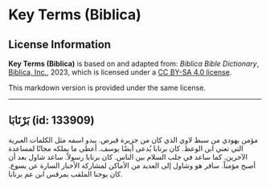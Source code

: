 # Key Terms (Biblica)

## License Information

**Key Terms (Biblica)** is based on and adapted from: _Biblica Bible Dictionary_, [Biblica, Inc.](https://www.biblica.com/), 2023, which is licensed under a [CC BY-SA 4.0 license](https://creativecommons.org/licenses/by-sa/4.0/legalcode.en).

This markdown version is provided under the same license.



--------------------------------

## بَرْنَابَا (id: 133909)

مؤمن يهودي من سبط لاوي الذي كان من جزيرة قبرص. يبدو اسمه مثل الكلمات العبرية التي تعني ابن الوعظ. كان برنابا يُدعى أيضًا يوسف. أعطى ما يملكه مجانًا لمساعدة الآخرين. كما ساعد في جلب السلام بين الناس. كان برنابا رسولاً. ساعد شاول بعد أن أصبح مؤمناً. سافر هو وشاول إلى العديد من الأماكن لمشاركة الأخبار السارة عن يسوع. كان يوحنا الملقب بمرقس ابن عم برنابا.


